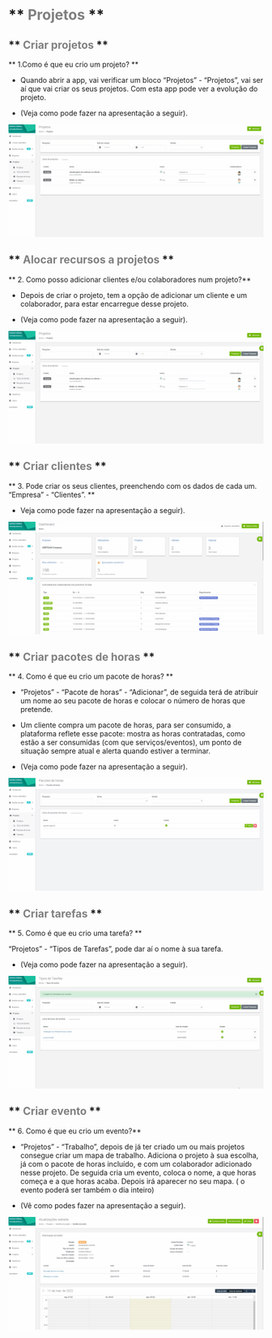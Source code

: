 #  ** <span style="color:Grey">Projetos</span> **

## ** <span style="color:Grey">Criar projetos</span> **

** 1.Como é que eu crio um projeto? **

- Quando abrir a app, vai verificar um bloco “Projetos” - “Projetos”, vai ser aí que vai criar os seus projetos.  Com esta app pode ver a evolução do projeto. 

- (Veja como pode fazer na apresentação a seguir). 


![Gif](/imagem/26.gif)


## ** <span style="color:Grey">Alocar recursos a projetos</span> **

** 2. Como posso adicionar clientes e/ou colaboradores num projeto?**

- Depois de criar o projeto, tem a opção de adicionar um cliente e um colaborador, para estar encarregue desse projeto. 

- (Veja como pode fazer na apresentação a seguir). 


![Gif](/imagem/26.gif)


## ** <span style="color:Grey">Criar clientes</span> **

** 3. Pode  criar os seus clientes, preenchendo com os dados de cada um. “Empresa” - “Clientes”. **

- Veja como pode fazer na apresentação a seguir). 

![Gif](/imagem/3.gif)



## ** <span style="color:Grey"> Criar pacotes de horas</span> **


** 4. Como é que eu crio um pacote de horas? **

 - “Projetos” - “Pacote de horas” - “Adicionar”, de seguida terá de atribuir um nome ao seu pacote de horas e colocar o número de horas que pretende. 

 - Um cliente compra um pacote de horas, para ser consumido, a plataforma reflete esse pacote: mostra as horas contratadas, como estão a ser consumidas (com que serviços/eventos), um ponto de situação sempre atual e alerta quando estiver a terminar. 

- (Veja como pode fazer na apresentação a seguir). 

![Gif](/imagem/28.gif)




## ** <span style="color:Grey">Criar tarefas</span> **


** 5. Como é que eu crio uma tarefa? **

    
“Projetos” - “Tipos de Tarefas”, pode dar aí o nome à sua tarefa. 

 - (Veja como pode fazer na apresentação a seguir). 
 
 
 ![Gif](/imagem/27.gif)




##  ** <span style="color:Grey">Criar evento</span> **

** 6.  Como é que eu crio um evento?**

- “Projetos” - “Trabalho”, depois de já ter criado um ou mais projetos consegue criar um mapa de trabalho. Adiciona o projeto à sua escolha, já com o pacote de horas incluído, e com um colaborador adicionado nesse projeto. De seguida cria um evento, coloca o nome, a que horas começa e a que horas acaba. Depois irá aparecer no seu mapa. ( o evento poderá ser também o dia inteiro)

- (Vê como podes fazer na apresentação a seguir).

![Gif](/imagem/29.gif)
